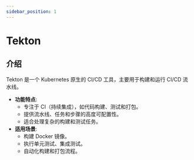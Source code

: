 ```yaml
---
sidebar_position: 1
---
```

# Tekton
## 介绍
Tekton 是一个 Kubernetes 原生的 CI/CD 工具，主要用于构建和运行 CI/CD 流水线。
- **功能特点**:
    - 专注于 CI（持续集成），如代码构建、测试和打包。
    - 提供流水线、任务和步骤的高度可配置性。
    - 适合处理复杂的构建和测试任务。
- **适用场景**:
    - 构建 Docker 镜像。
    - 执行单元测试、集成测试。
    - 自动化构建和打包流程。